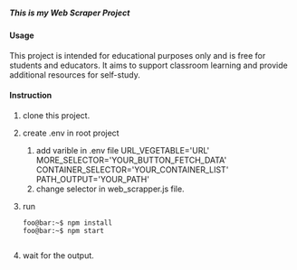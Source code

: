 ##### This is my Web Scraper Project 

#### Usage
This project is intended for educational purposes only and is free for students and educators. It aims to support classroom learning and provide additional resources for self-study.

#### Instruction
1. clone this project. 
2. create .env in root project
    
    1. add varible in .env file
        URL_VEGETABLE='URL'
        MORE_SELECTOR='YOUR_BUTTON_FETCH_DATA'
        CONTAINER_SELECTOR='YOUR_CONTAINER_LIST'
        PATH_OUTPUT='YOUR_PATH'
    2. change selector in web_scrapper.js file.

3. run
    ```console
    foo@bar:~$ npm install
    foo@bar:~$ npm start
    
   
5. wait for the output. 
